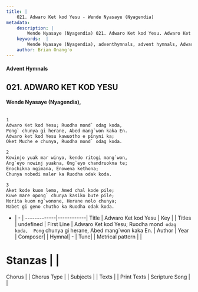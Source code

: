 ```yaml
---
title: |
    021. Adwaro Ket kod Yesu - Wende Nyasaye (Nyagendia)
metadata:
    description: |
        Wende Nyasaye (Nyagendia) 021. Adwaro Ket kod Yesu. Adwaro Ket kod Yesu; Ruodha mond` odag koda,  Pong` chunya gi herane, Abed mang`won kaka En.  Adwaro ket kod Yesu kawuotho e pinyni ka;  Oket Muche e chunya, Ruodha mond` odag koda.  
    keywords:  |
        Wende Nyasaye (Nyagendia), adventhymnals, advent hymnals, Adwaro Ket kod Yesu, Adwaro Ket kod Yesu; Ruodha mond` odag koda,  Pong` chunya gi herane, Abed mang`won kaka En. . 
    author: Brian Onang'o
---
```


#### Advent Hymnals
## 021. ADWARO KET KOD YESU
####  Wende Nyasaye (Nyagendia),

```txt

1
Adwaro Ket kod Yesu; Ruodha mond` odag koda, 
Pong` chunya gi herane, Abed mang`won kaka En. 
Adwaro ket kod Yesu kawuotho e pinyni ka; 
Oket Muche e chunya, Ruodha mond` odag koda.

2
Kowinjo yuak mar winyo, kendo ritogi mang`won, 
Ang`eyo nowinj yuakna, Ong`eyo chandruokna te; 
Enochikna ngimana, Enowena kethona; 
Chunya nobedi maler ka Ruodha odak koda.

3
Aket kode kuom lemo, Amed chal kode pile; 
Kuwe mare opong` chunya kasiko bute pile; 
Norita kuom ng`wonone, Herane nolo chunya; 
Nabet gi geno chutho ka Ruodha odak koda.


```

- |   -  |
-------------|------------|
Title | Adwaro Ket kod Yesu |
Key |  |
Titles | undefined |
First Line | Adwaro Ket kod Yesu; Ruodha mond` odag koda,  Pong` chunya gi herane, Abed mang`won kaka En.  |
Author | 
Year | 
Composer| |
Hymnal|  - |
Tune|  |
Metrical pattern | |
# Stanzas |  |
Chorus |  |
Chorus Type |  |
Subjects | |
Texts |  |
Print Texts | 
Scripture Song |  |
    
